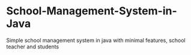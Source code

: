 # School-Management-System-in-Java
Simple school management system in java with minimal features, school teacher and students
